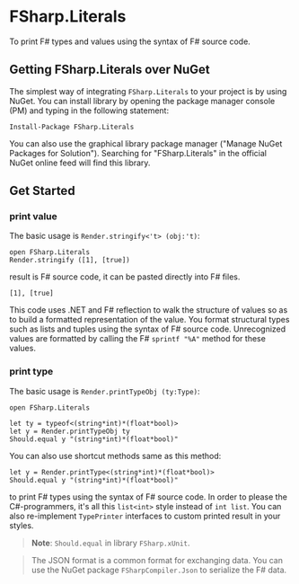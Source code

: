 # FSharp.Literals

To print F# types and values using the syntax of F# source code.


## Getting FSharp.Literals over NuGet

The simplest way of integrating `FSharp.Literals` to your project is by using NuGet. You can install library by opening the package manager console (PM) and typing in the following statement:

```
Install-Package FSharp.Literals
```

You can also use the graphical library package manager ("Manage NuGet Packages for Solution"). Searching for "FSharp.Literals" in the official NuGet online feed will find this library.

## Get Started

### print value

The basic usage is `Render.stringify<'t> (obj:'t)`:

```F#
open FSharp.Literals
Render.stringify ([1], [true])
```

result is F# source code, it can be pasted directly into F# files.

```F#
[1], [true]
```

This code uses .NET and F# reflection to walk the structure of values so as to build a formatted representation of the value. You format structural types such as lists and tuples using the syntax of F# source code. Unrecognized values are formatted by calling the F# `sprintf "%A"` method for these values.

### print type

The basic usage is `Render.printTypeObj (ty:Type)`:

```F#
open FSharp.Literals

let ty = typeof<(string*int)*(float*bool)>
let y = Render.printTypeObj ty
Should.equal y "(string*int)*(float*bool)"

```

You can also use shortcut methods same as this method:

```F#
let y = Render.printType<(string*int)*(float*bool)>
Should.equal y "(string*int)*(float*bool)"
```

to print F# types using the syntax of F# source code. In order to please the C#-programmers, it's all this `list<int>` style instead of `int list`. You can also re-implement `TypePrinter` interfaces to custom printed result in your styles.


> **Note**: `Should.equal` in library `FSharp.xUnit`.

> The JSON format is a common format for exchanging data. You can use the NuGet package `FSharpCompiler.Json` to serialize the F# data.